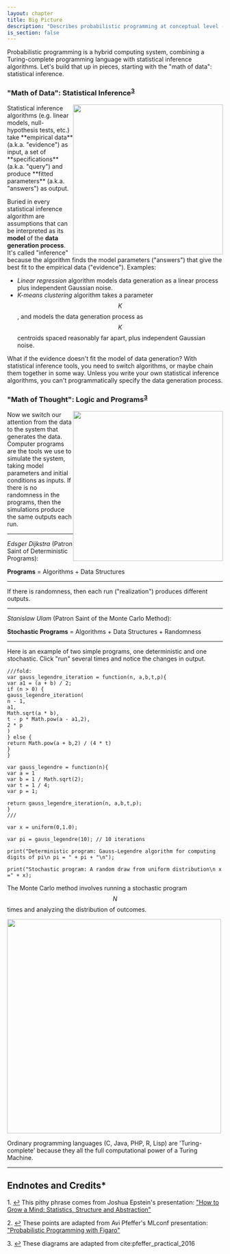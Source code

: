 ```yaml
---
layout: chapter
title: Big Picture
description: "Describes probabilistic programming at conceptual level -- i.e. what kind of computational system is it?"
is_section: false
---
```


Probabilistic programming is a hybrid computing system, combining a Turing-complete programming language with statistical inference algorithms.  Let's build that up in pieces, starting with the "math of data": statistical inference.

### "Math of Data": Statistical Inference<sup id="a3">[3](#f3)</sup>

<img style="float: right;width:350px;" src="{{ site.baseurl }}/assets/img/statistical_inference_algorithms.png">
Statistical inference algorithms (e.g. linear models, null-hypothesis tests, etc.) take **empirical data** (a.k.a. "evidence") as input, a set of **specifications** (a.k.a. "query") and produce **fitted parameters** (a.k.a. "answers") as output.

Buried in every statistical inference algorithm are assumptions that can be interpreted as its **model** of the **data generation process**. It's called "inference" because the algorithm finds the model parameters ("answers") that give the best fit to the empirical data ("evidence"). Examples:

- *Linear regression* algorithm models data generation as a linear process plus independent Gaussian noise.  
- *K-means clustering* algorithm takes a parameter $$K$$, and models the data generation process as $$K$$ centroids spaced reasonably far apart, plus independent Gaussian noise.  

What if the evidence doesn't fit the model of data generation? With statistical inference tools, you need to switch algorithms, or maybe chain them together in some way.  Unless you write your own statistical inference algorithms, you can't programmatically specify the data generation process.

### "Math of Thought": Logic and Programs<sup id="a3">[3](#f3)</sup>
<img style="float: right;width:350px;" src="{{ site.baseurl }}/assets/img/generative_probabilistic_model.png">
Now we switch our attention from the data to the system that generates the data. Computer programs are the tools we use to simulate the system, taking model parameters and initial conditions as inputs.  If there is no randomness in the programs, then the simulations produce the same outputs each run.  

---

*Edsger Dijkstra* (Patron Saint of Deterministic Programs):

**Programs** = Algorithms + Data Structures 

---

If there is randomness, then each run ("realization") produces different outputs.  

---
*Stanislaw Ulam* (Patron Saint of the Monte Carlo Method):

**Stochastic Programs** = Algorithms + Data Structures + Randomness

---

Here is an example of two simple programs, one deterministic and one stochastic. Click "run" several times and notice the changes in output.

~~~~
///fold:
var gauss_legendre_iteration = function(n, a,b,t,p){
var a1 = (a + b) / 2;
if (n > 0) {
gauss_legendre_iteration(
n - 1,
a1,
Math.sqrt(a * b),
t - p * Math.pow(a - a1,2),
2 * p
)
} else {
return Math.pow(a + b,2) / (4 * t)
}
}

var gauss_legendre = function(n){
var a = 1
var b = 1 / Math.sqrt(2);
var t = 1 / 4;
var p = 1;

return gauss_legendre_iteration(n, a,b,t,p);
}
///

var x = uniform(0,1.0);

var pi = gauss_legendre(10); // 10 iterations

print("Deterministic program: Gauss-Legendre algorithm for computing digits of pi\n pi = " + pi + "\n");

print("Stochastic program: A random draw from uniform distribution\n x =" + x);

~~~~

<a id="monte_carlo">The Monte Carlo method</a> involves running a stochastic program $$N$$ times and analyzing the distribution of outcomes.

<img style="display:block;width:500px;" src="{{ site.baseurl }}/assets/img/monte_carlo_example.png">

Ordinary programming languages (C, Java, PHP, R, Lisp) are 'Turing-complete' because they all the full computational power of a Turing Machine.

----

## Endnotes and Credits*

<span id="f1">1.</span> [↩](#a1) This pithy phrase comes from Joshua Epstein's presentation: ["How to Grow a Mind: Statistics, Structure and Abstraction"](https://www.youtube.com/watch?v=97MYJ7T0xXU)

<span id="f2">2.</span> [↩](#a2) These points are adapted from Avi Pfeffer's MLconf presentation: ["Probabilistic Programming with Figaro"](https://youtu.be/eO4ZXLQjba8?t=5m9s)

<span id="f3">3.</span> [↩](#a3) These diagrams are adapted from cite:pfeffer_practical_2016



